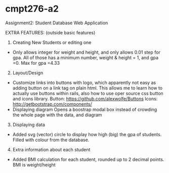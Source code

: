 # cmpt276-a2
Assignment2: Student Database Web Application

EXTRA FEATURES: (outside basic features)

1. Creating New Students or editing one
  - Only allows integer for weight and height, and only allows 0.01 step for gpa. All of those has a minimum number, weight & height = 1, and gpa =0. Max for gpa =4.33
2. Layout/Design
  - Customize links into buttons with logo, which apparently not easy as adding button on a link tag on plain html.
    This allows me to learn how to actually use buttons within rails, also how to use oper source css button and icons library.
    Button: https://github.com/alexwolfe/Buttons
    Icons: http://getbootstrap.com/components/
  - Displaying diagram
    Opens a boostrap modal box instead of crowding the whole page with the data, and diagram
3. Displaying data
  - Added svg (vector) circle to display how high (big) the gpa of students. Filled with colour from the database.
4. Extra information about each student
  - Added BMI calculation for each student, rounded up to 2 decimal points. BMI is weight/height
